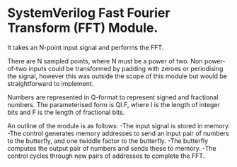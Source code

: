 # SystemVerilog Fast Fourier Transform (FFT) Module.

It takes an N-point input signal and performs the FFT. 

There are N sampled points, where N must be a power of two. Non power-of-two inputs could be transformed by padding with zeroes or periodising the signal, however this was outside the scope of this module but would be straightforward to implement. 

Numbers are represented in Q-format to represent signed and fractional numbers. The parameterised form is QI.F, where I is the length of integer bits and F is the length of fractional bits.

An outline of the module is as follows: 
-The input signal is stored in memory.
-The control generates memory addresses to send an input pair of numbers to the butterfly, and one twiddle factor to the butterfly.
-The butterfly computes the output pair of numbers and sends these to memory.
-The control cycles through new pairs of addresses to complete the FFT.
